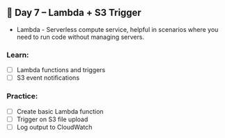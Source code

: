 ## 📅 Day 7 – Lambda + S3 Trigger
- Lambda - Serverless compute service, helpful in scenarios where you need to run code without managing servers.
### Learn:
- [ ] Lambda functions and triggers
- [ ] S3 event notifications

### Practice:
- [ ] Create basic Lambda function
- [ ] Trigger on S3 file upload
- [ ] Log output to CloudWatch
